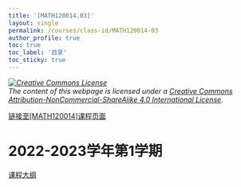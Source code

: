 ```yaml
---
title: '[MATH120014.03]'
layout: single
permalink: /courses/class-id/MATH120014-03
author_profile: true
toc: true
toc_label: '目录'
toc_sticky: true
---
```


<div class='notice--warning'>
	<p><i><a rel='license' href='http://creativecommons.org/licenses/by-nc-sa/4.0/'><img alt='Creative Commons License' style='border-width:0' src='https://i.creativecommons.org/l/by-nc-sa/4.0/88x31.png' /></a><br /> The content of this webpage is licensed under a <a rel='license' href='http://creativecommons.org/licenses/by-nc-sa/4.0/'>Creative Commons Attribution-NonCommercial-ShareAlike 4.0 International License</a>.</i></p>
</div>

<a href='https://fdu-math.github.io/courses/MATH120014'>链接至[MATH120014]课程页面<a>

# 2022-2023学年第1学期

<a href='https://fdu-math.github.io/courses/syllabus/MATH120014.03-2022-2023-1 (Encrypted).pdf'>课程大纲</a>